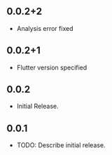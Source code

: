 ## 0.0.2+2

* Analysis error fixed 


## 0.0.2+1

* Flutter version specified


## 0.0.2

* Initial Release.

## 0.0.1

* TODO: Describe initial release.
